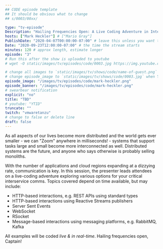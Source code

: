```yaml
---
## CODE episode template
## It should be obvious what to change
## s/0003/00xx/

type: "tv-episode"
Description: "Hailing Frequencies Open: A Live Coding Adventure in Interservice Comms with Mark Heckler"
hosts: ["Mark Heckler"] # ["Mario Gray"]
PublishDate: "2020-04-07T00:00:00-07:00" # leave this unless you want to schedule far ahead
Date: "2020-09-23T12:00:00-07:00" # the time the stream starts
minutes: 120 # approx length, estimate longer
episode: "3"
# Run this after the show is uploaded to youtube
# wget -O static/images/tv/episodes/code/0003.jpg https://img.youtube.com/vi/YTID/mqdefault.jpg

# change all images to `static/images/tv/shows/code/name-of-guest.png` when created.
# change episode_image to `static/images/tv/shows/code/0003.jpg` when YT uploaded.
episode_image: "/images/tv/episodes/code/mark-heckler.png"
episode_banner: "/images/tv/episodes/code/mark-heckler.png"
# swearbear notification
explicit: "no"
title: "TBD"
# youtube: "YTID"
truncate: ""
twitch: "vmwaretanzu"
# change to false or delete line
draft: false
---
```


As all aspects of our lives become more distributed and the world gets ever smaller - we can "Zoom" anywhere in milliseconds! - systems that support tasks large and small become more interconnected as well. Distributed systems are the future, and anyone who says otherwise is probably selling monoliths.

With the number of applications and cloud regions expanding at a dizzying rate, communication is key. In this session, the presenter leads attendees on a live-coding adventure exploring various options for your critical interservice comms. Topics covered depend on time available, but may include:

* HTTP-based interactions, e.g. REST APIs using standard types
* HTTP-based interactions using Reactive Streams publishers
* Server Sent Events
* WebSocket
* RSocket
* Message-based interactions using messaging platforms, e.g. RabbitMQ, Kafka

All examples will be coded *live & in real-time*. Hailing frequencies open, Captain!
